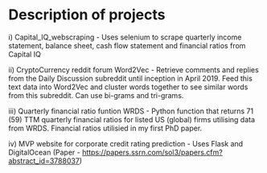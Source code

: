 # Description of projects

i) Capital_IQ_webscraping - Uses selenium to scrape quarterly income statement, balance sheet, cash flow statement and financial ratios from Capital IQ

ii) CryptoCurrency reddit forum Word2Vec - Retrieve comments and replies from the Daily Discussion subreddit until inception in April 2019. 
Feed this text data into Word2Vec and cluster words together to see similar words from this subreddit. Can use bi-grams and tri-grams.

iii) Quarterly financial ratio funtion WRDS - Python function that returns 71 (59) TTM quarterly financial ratios for listed US (global) firms utilising data from WRDS. Financial ratios utilisied in my first PhD paper.

iv) MVP website for corporate credit rating prediction - Uses Flask and DigitalOcean (Paper - https://papers.ssrn.com/sol3/papers.cfm?abstract_id=3788037)
